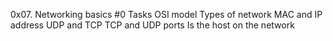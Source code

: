 0x07. Networking basics #0
Tasks
OSI model
Types of network
MAC and IP address
UDP and TCP
TCP and UDP ports
Is the host on the network
